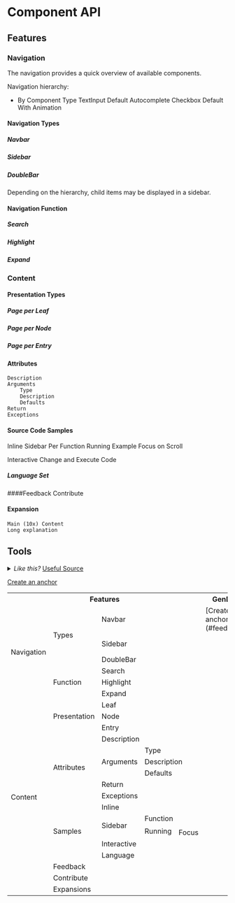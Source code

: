 # Component API

## Features



### Navigation
The navigation provides a quick overview of available components.

Navigation hierarchy:
- By Component Type
  TextInput
    Default
    Autocomplete
  Checkbox
    Default
    With Animation

#### Navigation Types

##### Navbar
##### Sidebar
##### DoubleBar
Depending on the hierarchy, child items may be displayed in a sidebar.

#### Navigation Function

##### Search
##### Highlight
##### Expand

### Content

#### Presentation Types

##### Page per Leaf
##### Page per Node
##### Page per Entry

#### Attributes
    Description
    Arguments
        Type
        Description
        Defaults
    Return
    Exceptions

#### Source Code Samples
Inline
Sidebar
    Per Function
    Running Example
        Focus on Scroll

Interactive
    Change and Execute Code
##### Language Set


####Feedback
<a name="feedback"></a>
Contribute

#### Expansion
    Main (10x) Content
    Long explanation

## Tools

<details>
<summary>
<i>Like this? </i>
<a href="http://www.ironspider.ca/format_text/fontstyles.htm">
Useful Source</a>
</summary>
<p>It's because the details block is html5. If you want to modify it your best bet is using html5. </p>
</details>

[Create an anchor](#feedback)


<table class="tg">
  <tr>
    <th class="tg-xldj" colspan="5">Features</th>
    <th class="tg-0pky">GenDoc</th>
    <th class="tg-0pky">ASD</th>
  </tr>
  <tr>
    <td class="tg-xldj" rowspan="6">Navigation</td>
    <td class="tg-xldj" rowspan="3">Types</td>
    <td class="tg-xldj" colspan="3">Navbar</td>
    <td class="tg-0pky">
      [Create an anchor](#feedback)
    </td>
    <td class="tg-0pky"><a href="#feedback">Feedback</a></td>
  </tr>
  <tr>
    <td class="tg-xldj" colspan="3">Sidebar</td>
    <td class="tg-0pky"></td>
    <td class="tg-0pky">Some Text{:name='feedback'}</td>
  </tr>
  <tr>
    <td class="tg-xldj" colspan="3">DoubleBar</td>
    <td class="tg-0pky"></td>
    <td class="tg-0pky"></td>
  </tr>
  <tr>
    <td class="tg-0pky" rowspan="3">Function</td>
    <td class="tg-0pky" colspan="3">Search</td>
    <td class="tg-0pky"></td>
    <td class="tg-0pky"></td>
  </tr>
  <tr>
    <td class="tg-0pky" colspan="3">Highlight</td>
    <td class="tg-0pky"></td>
    <td class="tg-0pky"></td>
  </tr>
  <tr>
    <td class="tg-0pky" colspan="3">Expand</td>
    <td class="tg-0pky"></td>
    <td class="tg-0pky"></td>
  </tr>
  <tr>
    <td class="tg-0pky" rowspan="18">Content</td>
    <td class="tg-0pky" rowspan="3">Presentation</td>
    <td class="tg-0pky" colspan="3">Leaf</td>
    <td class="tg-0pky"></td>
    <td class="tg-0pky"></td>
  </tr>
  <tr>
    <td class="tg-0pky" colspan="3">Node</td>
    <td class="tg-0pky"></td>
    <td class="tg-0pky"></td>
  </tr>
  <tr>
    <td class="tg-0pky" colspan="3">Entry</td>
    <td class="tg-0pky"></td>
    <td class="tg-0pky"></td>
  </tr>
  <tr>
    <td class="tg-0pky" rowspan="6">Attributes</td>
    <td class="tg-0pky" colspan="3">Description</td>
    <td class="tg-0pky"></td>
    <td class="tg-0pky"></td>
  </tr>
  <tr>
    <td class="tg-0pky" rowspan="3">Arguments</td>
    <td class="tg-0pky" colspan="2">Type</td>
    <td class="tg-0pky"></td>
    <td class="tg-0pky"></td>
  </tr>
  <tr>
    <td class="tg-0pky" colspan="2">Description</td>
    <td class="tg-0pky"></td>
    <td class="tg-0pky"></td>
  </tr>
  <tr>
    <td class="tg-0pky" colspan="2">Defaults</td>
    <td class="tg-0pky"></td>
    <td class="tg-0pky"></td>
  </tr>
  <tr>
    <td class="tg-0pky" colspan="3">Return</td>
    <td class="tg-0pky"></td>
    <td class="tg-0pky"></td>
  </tr>
  <tr>
    <td class="tg-0pky" colspan="3">Exceptions</td>
    <td class="tg-0pky"></td>
    <td class="tg-0pky"></td>
  </tr>
  <tr>
    <td class="tg-0pky" rowspan="6">Samples</td>
    <td class="tg-0pky" colspan="3">Inline</td>
    <td class="tg-0pky"></td>
    <td class="tg-0pky"></td>
  </tr>
  <tr>
    <td class="tg-0pky" rowspan="3">Sidebar</td>
    <td class="tg-0pky" colspan="2">Function</td>
    <td class="tg-0pky"></td>
    <td class="tg-0pky"></td>
  </tr>
  <tr>
    <td class="tg-0pky" rowspan="2">Running</td>
    <td class="tg-0pky"></td>
    <td class="tg-0pky"></td>
    <td class="tg-0pky"></td>
  </tr>
  <tr>
    <td class="tg-0pky">Focus</td>
    <td class="tg-0pky"></td>
    <td class="tg-0pky"></td>
  </tr>
  <tr>
    <td class="tg-0pky" colspan="3">Interactive</td>
    <td class="tg-0pky"></td>
    <td class="tg-0pky"></td>
  </tr>
  <tr>
    <td class="tg-0pky" colspan="3">Language</td>
    <td class="tg-0pky"></td>
    <td class="tg-0pky"></td>
  </tr>
  <tr>
    <td class="tg-0pky" colspan="4">Feedback</td>
    <td class="tg-0pky"></td>
    <td class="tg-0pky"></td>
  </tr>
  <tr>
    <td class="tg-0pky" colspan="4">Contribute</td>
    <td class="tg-0pky"></td>
    <td class="tg-0pky"></td>
  </tr>
  <tr>
    <td class="tg-0pky" colspan="4">Expansions</td>
    <td class="tg-0pky"></td>
    <td class="tg-0pky"></td>
  </tr>
</table>
